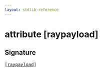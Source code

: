 ```yaml
---
layout: stdlib-reference
---
```


# attribute [raypayload]

## Signature

<pre>
[<a href="/stdlib-reference/attributes/raypayload">raypayload</a>]
</pre>

